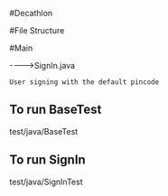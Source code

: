 #Decathlon 

#File Structure

#Main

---->SignIn.java

    User signing with the default pincode
    
## To run BaseTest
   
   test/java/BaseTest
   
## To run SignIn
    
   test/java/SignInTest
